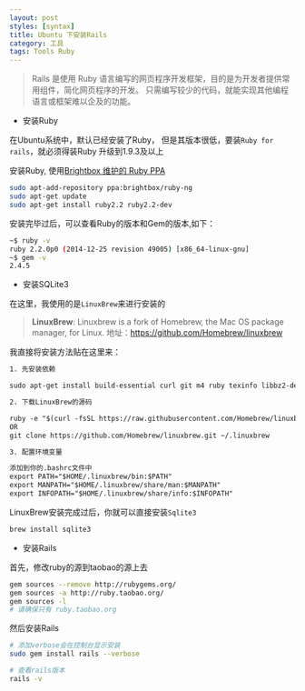 ```yaml
---
layout: post
styles: [syntax]
title: Ubuntu 下安装Rails
category: 工具
tags: Tools Ruby
---
```


> Rails 是使用 Ruby 语言编写的网页程序开发框架，目的是为开发者提供常用组件，简化网页程序的开发。
> 只需编写较少的代码，就能实现其他编程语言或框架难以企及的功能。

+ 安装Ruby

在Ubuntu系统中，默认已经安装了Ruby， 但是其版本很低，要装`Ruby for rails`，就必须得装Ruby
升级到1.9.3及以上

安装Ruby, 使用[Brightbox 维护的 Ruby PPA](https://www.brightbox.com/docs/ruby/ubuntu/)

```bash
sudo apt-add-repository ppa:brightbox/ruby-ng
sudo apt-get update
sudo apt-get install ruby2.2 ruby2.2-dev
```

安装完毕过后，可以查看Ruby的版本和Gem的版本,如下：

```bash
~$ ruby -v
ruby 2.2.0p0 (2014-12-25 revision 49005) [x86_64-linux-gnu]
~$ gem -v
2.4.5
```
+ 安装SQLite3

在这里，我使用的是`LinuxBrew`来进行安装的

> **LinuxBrew**: Linuxbrew is a fork of Homebrew, the Mac OS package manager, for Linux.
> 地址：https://github.com/Homebrew/linuxbrew

我直接将安装方法贴在这里来：

```html
1. 先安装依赖

sudo apt-get install build-essential curl git m4 ruby texinfo libbz2-dev libcurl4-openssl-dev libexpat-dev libncurses-dev zlib1g-dev

2. 下载LinuxBrew的源码

ruby -e "$(curl -fsSL https://raw.githubusercontent.com/Homebrew/linuxbrew/go/install)"
OR
git clone https://github.com/Homebrew/linuxbrew.git ~/.linuxbrew

3. 配置环境变量

添加到你的.bashrc文件中
export PATH="$HOME/.linuxbrew/bin:$PATH"
export MANPATH="$HOME/.linuxbrew/share/man:$MANPATH"
export INFOPATH="$HOME/.linuxbrew/share/info:$INFOPATH"
```

LinuxBrew安装完成过后，你就可以直接安装`Sqlite3`

```bash
brew install sqlite3
```

+ 安装Rails

首先，修改ruby的源到taobao的源上去

```bash
gem sources --remove http://rubygems.org/
gem sources -a http://ruby.taobao.org/
gem sources -l
# 请确保只有 ruby.taobao.org
```

然后安装Rails

```bash
# 添加verbose会在控制台显示安装
sudo gem install rails --verbose

# 查看rails版本
rails -v
```
